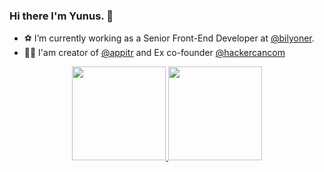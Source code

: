 ### Hi there I'm Yunus. 👋
- ⚽ I’m currently working as a Senior Front-End Developer at [@bilyoner](https://bilyoner.com/).
- 👨‍💻 I'am creator of [@appitr](https://appitr.com/) and Ex co-founder [@hackercancom](https://hackercan.com/)

<p align="center">
<a href="https://github.com/yunusozcan">
  <img height="150em" src="https://github-readme-stats-eight-theta.vercel.app/api?username=yunusozcan&show_icons=true&theme=algolia&include_all_commits=true&count_private=true"/>
  <img height="150em" src="https://github-readme-stats-eight-theta.vercel.app/api/top-langs/?username=yunusozcan&layout=compact&langs_count=8&theme=algolia"/>
</a>
</p>
